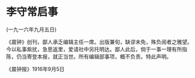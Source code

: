 # 李守常启事

 

(一九一六年九月五日)

 

《晨钟》创刊，鄙人承乏编辑主任一席。出版兼旬，缺谬未免，殊负阅者之雅望。今以私事紫扰，急思返里，爱请社中另托明达。鄙人此后，倘于一事一理有所指陈，仍当寄登本报，就正当世。所有编辑部事项，概不负责。特此声明。

 

《晨钟报》1916年9月5日

 

 

 

